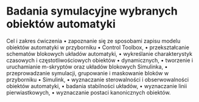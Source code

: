 # Badania symulacyjne wybranych obiektów automatyki

Cel i zakres ćwiczenia
•	zapoznanie się ze sposobami zapisu modelu obiektów automatyki w przyborniku
•	Control Toolbox,
•	przekształcanie schematów blokowych układów automatyki,
•	wykreślanie charakterystyk czasowych i częstotliwościowych obiektów
•	dynamicznych,
•	tworzenie i uruchamianie m-skryptów oraz układów blokowych Simulinka,
•	przeprowadzanie symulacji, grupowanie i maskowanie bloków w przyborniku
•	Simulink,
•	wyznaczanie sterowalności i obserwowalności obiektów automatyki,
•	badania stabilności układów,
•	wyznaczanie linii pierwiastkowych,
•	wyznaczanie postaci kanonicznych obiektów.

